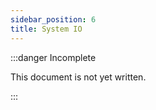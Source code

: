 ```yaml
---
sidebar_position: 6
title: System IO
---
```


:::danger Incomplete

This document is not yet written.

:::
